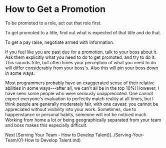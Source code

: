 # How to Get a Promotion

To be promoted to a role, act out that role first.

To get promoted to a title, find out what is expected of that title and do that.

To get a pay raise, negotiate armed with information.

If you feel like you are past due for a promotion, talk to your boss about it. Ask them explicitly what you need to do to get promoted, and try to do it. This sounds trite, but often times your perception of what you need to do will differ considerably from your boss's. Also this will pin your boss down in some ways.

Most programmers probably have an exaggerated sense of their relative abilities in some ways---after all, we can't all be in the top 10%! However, I have seen some people who were seriously unappreciated. One cannot expect everyone's evaluation to perfectly match reality at all times, but I think people are generally moderately fair, with one caveat: you cannot be appreciated without visibility into your work. Sometimes, due to happenstance or personal habits, someone will not be noticed much. Working from home a lot or being geographically separated from your team and boss makes this especially difficult.

Next [Serving Your Team - How to Develop Talent](../Serving-Your-Team/01-How to Develop Talent.md)
